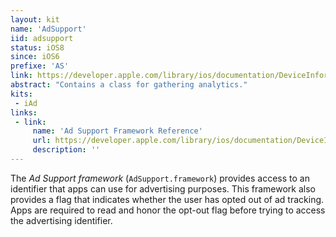 ```yaml
---
layout: kit
name: 'AdSupport'
iid: adsupport
status: iOS8
since: iOS6
prefixe: 'AS'
link: https://developer.apple.com/library/ios/documentation/DeviceInformation/Reference/AdSupport_Framework/index.html
abstract: "Contains a class for gathering analytics."
kits:
 - iAd
links:
 - link:
     name: 'Ad Support Framework Reference'
     url: https://developer.apple.com/library/ios/documentation/DeviceInformation/Reference/AdSupport_Framework/index.html
     description: ''
---
```


The *Ad Support framework* (`AdSupport.framework`) provides access to an identifier that apps can use for advertising purposes. This framework also provides a flag that indicates whether the user has opted out of ad tracking. Apps are required to read and honor the opt-out flag before trying to access the advertising identifier.

